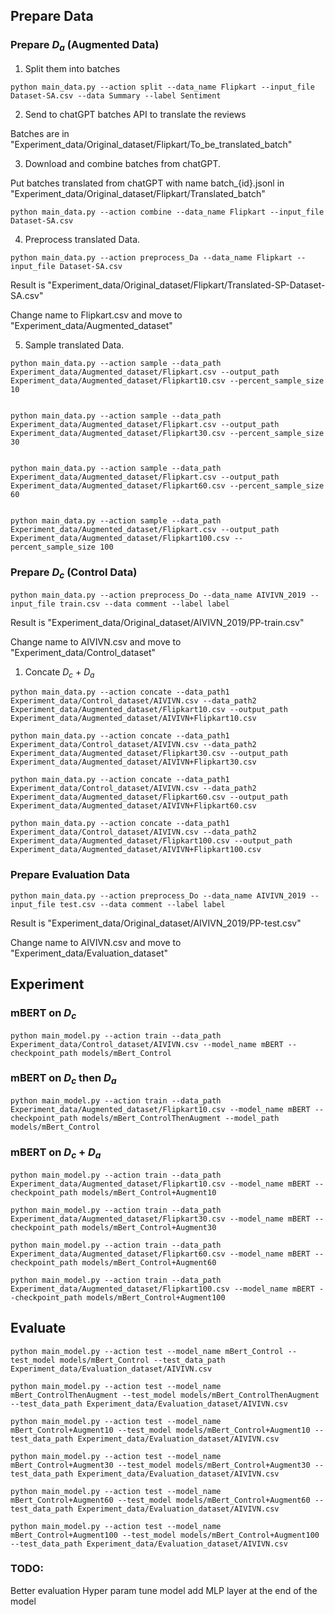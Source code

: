 ## Prepare Data

### Prepare $D_a$ (Augmented Data)

1. Split them into batches

```
python main_data.py --action split --data_name Flipkart --input_file Dataset-SA.csv --data Summary --label Sentiment
```

2. Send to chatGPT batches API to translate the reviews

Batches are in "Experiment_data/Original_dataset/Flipkart/To_be_translated_batch"

3. Download and combine batches from chatGPT.

Put batches translated from chatGPT with name batch_{id}.jsonl in "Experiment_data/Original_dataset/Flipkart/Translated_batch"

```
python main_data.py --action combine --data_name Flipkart --input_file Dataset-SA.csv
```

4. Preprocess translated Data.

```
python main_data.py --action preprocess_Da --data_name Flipkart --input_file Dataset-SA.csv
```

Result is "Experiment_data/Original_dataset/Flipkart/Translated-SP-Dataset-SA.csv"

Change name to Flipkart.csv and move to "Experiment_data/Augmented_dataset"

5. Sample translated Data.

```
python main_data.py --action sample --data_path Experiment_data/Augmented_dataset/Flipkart.csv --output_path Experiment_data/Augmented_dataset/Flipkart10.csv --percent_sample_size 10


python main_data.py --action sample --data_path Experiment_data/Augmented_dataset/Flipkart.csv --output_path Experiment_data/Augmented_dataset/Flipkart30.csv --percent_sample_size 30


python main_data.py --action sample --data_path Experiment_data/Augmented_dataset/Flipkart.csv --output_path Experiment_data/Augmented_dataset/Flipkart60.csv --percent_sample_size 60


python main_data.py --action sample --data_path Experiment_data/Augmented_dataset/Flipkart.csv --output_path Experiment_data/Augmented_dataset/Flipkart100.csv --percent_sample_size 100
```

### Prepare $D_c$ (Control Data)

```
python main_data.py --action preprocess_Do --data_name AIVIVN_2019 --input_file train.csv --data comment --label label 
```

Result is "Experiment_data/Original_dataset/AIVIVN_2019/PP-train.csv"

Change name to AIVIVN.csv and move to "Experiment_data/Control_dataset"


1. Concate $D_c$ + $D_a$

```
python main_data.py --action concate --data_path1 Experiment_data/Control_dataset/AIVIVN.csv --data_path2 Experiment_data/Augmented_dataset/Flipkart10.csv --output_path Experiment_data/Augmented_dataset/AIVIVN+Flipkart10.csv

python main_data.py --action concate --data_path1 Experiment_data/Control_dataset/AIVIVN.csv --data_path2 Experiment_data/Augmented_dataset/Flipkart30.csv --output_path Experiment_data/Augmented_dataset/AIVIVN+Flipkart30.csv

python main_data.py --action concate --data_path1 Experiment_data/Control_dataset/AIVIVN.csv --data_path2 Experiment_data/Augmented_dataset/Flipkart60.csv --output_path Experiment_data/Augmented_dataset/AIVIVN+Flipkart60.csv

python main_data.py --action concate --data_path1 Experiment_data/Control_dataset/AIVIVN.csv --data_path2 Experiment_data/Augmented_dataset/Flipkart100.csv --output_path Experiment_data/Augmented_dataset/AIVIVN+Flipkart100.csv
```

### Prepare Evaluation Data

```
python main_data.py --action preprocess_Do --data_name AIVIVN_2019 --input_file test.csv --data comment --label label 
```

Result is "Experiment_data/Original_dataset/AIVIVN_2019/PP-test.csv"

Change name to AIVIVN.csv and move to "Experiment_data/Evaluation_dataset"

## Experiment

### mBERT on $D_c$
```
python main_model.py --action train --data_path Experiment_data/Control_dataset/AIVIVN.csv --model_name mBERT --checkpoint_path models/mBert_Control
```

### mBERT on $D_c$ then $D_a$

```
python main_model.py --action train --data_path Experiment_data/Augmented_dataset/Flipkart10.csv --model_name mBERT --checkpoint_path models/mBert_ControlThenAugment --model_path models/mBert_Control
```

### mBERT on $D_c$ + $D_a$

```
python main_model.py --action train --data_path Experiment_data/Augmented_dataset/Flipkart10.csv --model_name mBERT --checkpoint_path models/mBert_Control+Augment10

python main_model.py --action train --data_path Experiment_data/Augmented_dataset/Flipkart30.csv --model_name mBERT --checkpoint_path models/mBert_Control+Augment30

python main_model.py --action train --data_path Experiment_data/Augmented_dataset/Flipkart60.csv --model_name mBERT --checkpoint_path models/mBert_Control+Augment60

python main_model.py --action train --data_path Experiment_data/Augmented_dataset/Flipkart100.csv --model_name mBERT --checkpoint_path models/mBert_Control+Augment100
```

## Evaluate

```
python main_model.py --action test --model_name mBert_Control --test_model models/mBert_Control --test_data_path Experiment_data/Evaluation_dataset/AIVIVN.csv

python main_model.py --action test --model_name mBert_ControlThenAugment --test_model models/mBert_ControlThenAugment --test_data_path Experiment_data/Evaluation_dataset/AIVIVN.csv

python main_model.py --action test --model_name mBert_Control+Augment10 --test_model models/mBert_Control+Augment10 --test_data_path Experiment_data/Evaluation_dataset/AIVIVN.csv

python main_model.py --action test --model_name mBert_Control+Augment30 --test_model models/mBert_Control+Augment30 --test_data_path Experiment_data/Evaluation_dataset/AIVIVN.csv

python main_model.py --action test --model_name mBert_Control+Augment60 --test_model models/mBert_Control+Augment60 --test_data_path Experiment_data/Evaluation_dataset/AIVIVN.csv

python main_model.py --action test --model_name mBert_Control+Augment100 --test_model models/mBert_Control+Augment100 --test_data_path Experiment_data/Evaluation_dataset/AIVIVN.csv
```
### TODO:

Better evaluation
Hyper param tune model
add MLP layer at the end of the model
